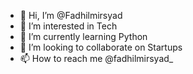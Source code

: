 - 👋 Hi, I’m @Fadhilmirsyad
- 👀 I’m interested in Tech
- 🌱 I’m currently learning Python
- 💞️ I’m looking to collaborate on Startups
- 📫 How to reach me @fadhilmirsyad_

<!---
Fadhilmirsyad/Fadhilmirsyad is a ✨ special ✨ repository because its `README.md` (this file) appears on your GitHub profile.
You can click the Preview link to take a look at your changes.
--->
